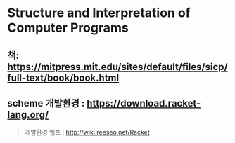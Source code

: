# Structure and Interpretation of Computer Programs  
## 책: https://mitpress.mit.edu/sites/default/files/sicp/full-text/book/book.html  
## scheme 개발환경 : https://download.racket-lang.org/  
> 개발환경 헬프 : http://wiki.reeseo.net/Racket  
